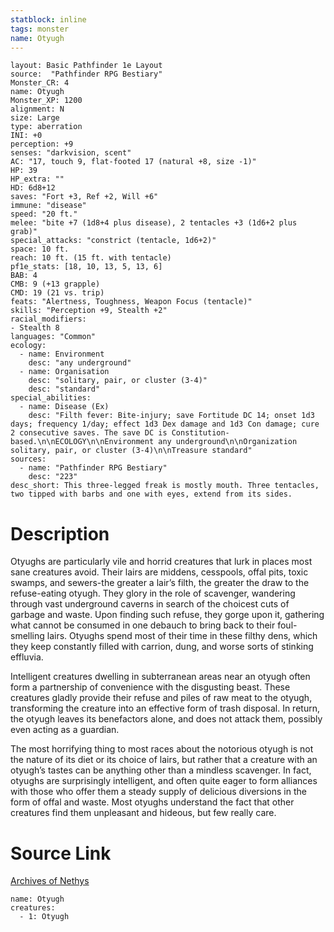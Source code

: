 ```yaml
---
statblock: inline
tags: monster
name: Otyugh
---
```

```statblock
layout: Basic Pathfinder 1e Layout
source:  "Pathfinder RPG Bestiary"
Monster_CR: 4
name: Otyugh
Monster_XP: 1200
alignment: N
size: Large
type: aberration
INI: +0
perception: +9
senses: "darkvision, scent"
AC: "17, touch 9, flat-footed 17 (natural +8, size -1)"
HP: 39
HP_extra: ""
HD: 6d8+12
saves: "Fort +3, Ref +2, Will +6"
immune: "disease"
speed: "20 ft."
melee: "bite +7 (1d8+4 plus disease), 2 tentacles +3 (1d6+2 plus grab)"
special_attacks: "constrict (tentacle, 1d6+2)"
space: 10 ft.
reach: 10 ft. (15 ft. with tentacle)
pf1e_stats: [18, 10, 13, 5, 13, 6]
BAB: 4
CMB: 9 (+13 grapple)
CMD: 19 (21 vs. trip)
feats: "Alertness, Toughness, Weapon Focus (tentacle)"
skills: "Perception +9, Stealth +2"
racial_modifiers:
- Stealth 8
languages: "Common"
ecology:
  - name: Environment
    desc: "any underground"
  - name: Organisation
    desc: "solitary, pair, or cluster (3-4)"
    desc: "standard"
special_abilities:
  - name: Disease (Ex)
    desc: "Filth fever: Bite-injury; save Fortitude DC 14; onset 1d3 days; frequency 1/day; effect 1d3 Dex damage and 1d3 Con damage; cure 2 consecutive saves. The save DC is Constitution-based.\n\nECOLOGY\n\nEnvironment any underground\n\nOrganization solitary, pair, or cluster (3-4)\n\nTreasure standard"
sources:
  - name: "Pathfinder RPG Bestiary"
    desc: "223"
desc_short: This three-legged freak is mostly mouth. Three tentacles, two tipped with barbs and one with eyes, extend from its sides.
```
# Description
Otyughs are particularly vile and horrid creatures that lurk in places most sane creatures avoid. Their lairs are middens, cesspools, offal pits, toxic swamps, and sewers-the greater a lair’s filth, the greater the draw to the refuse-eating otyugh. They glory in the role of scavenger, wandering through vast underground caverns in search of the choicest cuts of garbage and waste. Upon finding such refuse, they gorge upon it, gathering what cannot be consumed in one debauch to bring back to their foul-smelling lairs. Otyughs spend most of their time in these filthy dens, which they keep constantly filled with carrion, dung, and worse sorts of stinking effluvia.

Intelligent creatures dwelling in subterranean areas near an otyugh often form a partnership of convenience with the disgusting beast. These creatures gladly provide their refuse and piles of raw meat to the otyugh, transforming the creature into an effective form of trash disposal. In return, the otyugh leaves its benefactors alone, and does not attack them, possibly even acting as a guardian.

The most horrifying thing to most races about the notorious otyugh is not the nature of its diet or its choice of lairs, but rather that a creature with an otyugh’s tastes can be anything other than a mindless scavenger. In fact, otyughs are surprisingly intelligent, and often quite eager to form alliances with those who offer them a steady supply of delicious diversions in the form of offal and waste. Most otyughs understand the fact that other creatures find them unpleasant and hideous, but few really care.
# Source Link
[Archives of Nethys](https://aonprd.com/MonsterDisplay.aspx?ItemName=Otyugh)
```encounter-table
name: Otyugh
creatures:
  - 1: Otyugh
```
